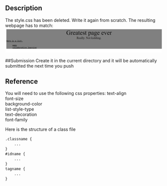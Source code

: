 ## Description
The style.css has been deleted. Write it again from scratch. The resulting webpage has to match:
![goal](screenshot.png)


##Submission
Create it in the current directory and it will be automatically submitted the next time you push

## Reference

You will need to use the following css properties:
    text-align  
    font-size  
    background-color  
    list-style-type  
    text-decoration  
    font-family  

Here is the structure of a class file

```
.classname {  
    ...  
}  
#idname {  
    ...  
}  
tagname {  
    ...  
}
```